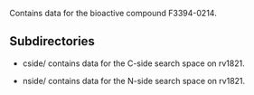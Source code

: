 Contains data for the bioactive compound F3394-0214.

## Subdirectories

- cside/ contains data for the C-side search space on rv1821.

- nside/ contains data for the N-side search space on rv1821.


